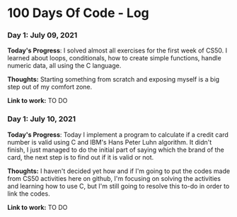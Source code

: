 # 100 Days Of Code - Log

### Day 1: July 09, 2021

**Today's Progress**: I solved almost all exercises for the first week of CS50. I learned about loops, conditionals, how to create simple functions, handle numeric data, all using the C language.

**Thoughts:** Starting something from scratch and exposing myself is a big step out of my comfort zone.

**Link to work:** TO DO

### Day 1: July 10, 2021

**Today's Progress**: Today I implement a program to calculate if a credit card number is valid using C and IBM's Hans Peter Luhn algorithm. It didn't finish, I just managed to do the initial part of saying which the brand of the card, the next step is to find out if it is valid or not.

**Thoughts:** I haven't decided yet how and if I'm going to put the codes made from CS50 activities here on github, I'm focusing on solving the activities and learning how to use C, but I'm still going to resolve this to-do in order to link the codes.

**Link to work:** TO DO

